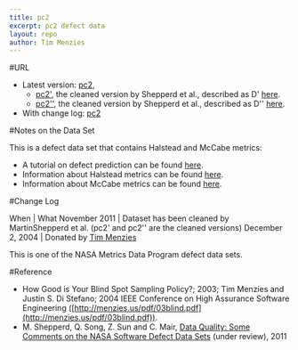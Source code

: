 ```yaml
---
title: pc2
excerpt: pc2 defect data
layout: repo
author: Tim Menzies
---
```



#URL

  * Latest version: [pc2](https://terapromise.csc.ncsu.edu:8443/svn/repo/defect/mccabehalsted/pc/pc2/pc2.arff),
      * [pc2'](https://terapromise.csc.ncsu.edu:8443/svn/repo/defect/mccabehalsted/pc/pc2/d), the cleaned version by Shepperd et al., described as D' [here](http://nasa-softwaredefectdatasets.wikispaces.com/home).
      * [pc2''](https://terapromise.csc.ncsu.edu:8443/svn/repo/defect/mccabehalsted/pc/pc2/dd), the cleaned version by Shepperd et al., described as D'' [here](http://nasa-softwaredefectdatasets.wikispaces.com/home).
  * With change log: [pc2](https://terapromise.csc.ncsu.edu:8443/svn/repo/defect/mccabehalsted/pc/pc2/)

#Notes on the Data Set

This is a defect data set that contains Halstead and McCabe metrics:
  * A tutorial on defect prediction can be found [here](http://code.google.com/p/promisedata/wiki/ShortTutorialOnDefectPrediction).
  * Information about Halstead metrics can be found [here](http://code.google.com/p/promisedata/wiki/Halstead).
  * Information about McCabe metrics can be found [here](http://code.google.com/p/promisedata/wiki/McCabe).

#Change Log

When | What
November 2011 | Dataset has been cleaned by MartinShepperd et al. (pc2' and pc2'' are the cleaned versions)
December 2, 2004 | Donated by [Tim Menzies](TimMenzies)

This is one of the NASA Metrics Data Program defect data sets.

#Reference
  * How Good is Your Blind  Spot Sampling Policy?; 2003; Tim Menzies and Justin S. Di Stefano; 2004 IEEE Conference on High Assurance Software Engineering ([http://menzies.us/pdf/03blind.pdf](http://menzies.us/pdf/03blind.pdf)).
  * M. Shepperd, Q. Song, Z. Sun and C. Mair, [Data Quality: Some Comments on the NASA Software Defect Data Sets](http://goo.gl/OlHNh) (under review), 2011